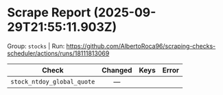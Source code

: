 # Scrape Report (2025-09-29T21:55:11.903Z)

Group: `stocks`  |  Run: https://github.com/AlbertoRoca96/scraping-checks-scheduler/actions/runs/18111813069

| Check | Changed | Keys | Error |
|---|:---:|:--|:--|
| `stock_ntdoy_global_quote` | — |  |  |
